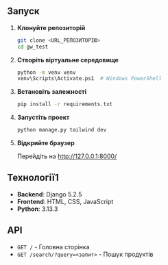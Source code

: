 ## Запуск

1. **Клонуйте репозиторій**
   ```bash
   git clone <URL_РЕПОЗИТОРІЮ>
   cd gw_test
   ```

2. **Створіть віртуальне середовище**
   ```bash
   python -m venv venv
   venv\Scripts\Activate.ps1  # Windows PowerShell
   ```

3. **Встановіть залежності**
   ```bash
   pip install -r requirements.txt
   ```

4. **Запустіть проект**
   ```bash
   python manage.py tailwind dev
   ```

5. **Відкрийте браузер**
   
   Перейдіть на http://127.0.0.1:8000/

## Технології1

- **Backend**: Django 5.2.5
- **Frontend**: HTML, CSS, JavaScript
- **Python**: 3.13.3
## API

- `GET /` - Головна сторінка
- `GET /search/?query=<запит>` - Пошук продуктів

